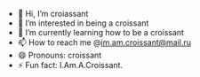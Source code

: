 - 👋 Hi, I’m croiassant
- 👀 I’m interested in being a croissant
- 🌱 I’m currently learning how to be a croissant
- 📫 How to reach me @im.am.croissant@mail.ru
- 😄 Pronouns: croissant
- ⚡ Fun fact: I.Am.A.Croissant.


